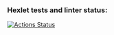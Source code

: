 ### Hexlet tests and linter status:
[![Actions Status](https://github.com/KateKrasnoperova90/qa-engineer-project-84/actions/workflows/hexlet-check.yml/badge.svg)](https://github.com/KateKrasnoperova90/qa-engineer-project-84/actions)